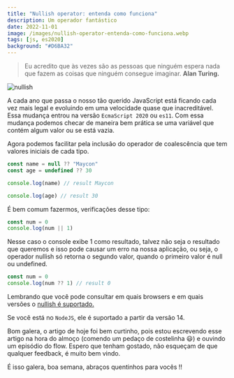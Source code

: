 ```yaml
---
title: "Nullish operator: entenda como funciona"
description: Um operador fantástico
date: 2022-11-01
image: /images/nullish-operator-entenda-como-funciona.webp
tags: [js, es2020]
background: "#D6BA32"
---
```


>Eu acredito que às vezes são as pessoas que ninguém espera nada que fazem as coisas que ninguém consegue imaginar. **Alan Turing.**

![nullish](/images/nullish-operator-entenda-como-funciona.webp)

A cada ano que passa o nosso tão querido JavaScript está ficando cada vez mais legal e evoluindo em uma velocidade quase que inacreditável. Essa mudança entrou na versão `EcmaScript 2020` ou `es11`. Com essa mudança podemos checar de maneira bem prática se uma variável que contém algum valor ou se está vazia.

Agora podemos facilitar pela inclusão do operador de coalescência que tem valores iniciais de cada tipo.

```javascript
const name = null ?? "Maycon"
const age = undefined ?? 30

console.log(name) // result Maycon

console.log(age) // result 30
```

É bem comum fazermos, verificações desse tipo:

```javascript
const num = 0
console.log(num || 1)
```

Nesse caso o console exibe 1 como resultado, talvez não seja o resultado que queremos e isso pode causar um erro na nossa aplicação, ou seja, o operador nullish só retorna o segundo valor, quando o primeiro valor é null ou undefined.

```javascript
const num = 0
console.log(num ?? 1) // result 0
```

Lembrando que você pode consultar em quais browsers e em quais versões o [nullish é suportado.](https://caniuse.com/mdn-javascript_operators_nullish_coalescing)

Se você está no `NodeJS`, ele é suportado a partir da versão 14.

Bom galera, o artigo de hoje foi bem curtinho, pois estou escrevendo esse artigo na hora do almoço (comendo um pedaço de costelinha 😃) e ouvindo um episódio do flow. Espero que tenham gostado, não esqueçam de que qualquer feedback, é muito bem vindo.

É isso galera, boa semana, abraços quentinhos para vocês !!
